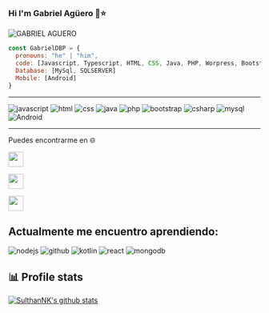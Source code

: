 ### Hi I'm Gabriel Agüero 👋⭐️

![GABRIEL AGUERO](https://user-images.githubusercontent.com/32781895/123563492-51ef5f00-d78b-11eb-9353-c44c0cfed6d8.gif)

``` JavasCript
const GabrielDBP = {
  pronouns: "he" | "him",
  code: [Javascript, Typescript, HTML, CSS, Java, PHP, Worpress, Bootstrap ,CSharp]
  Database: [MySql, SQLSERVER]
  Mobile: [Android]
}
```
---

![javascript](https://user-images.githubusercontent.com/32781895/123571442-95a09380-d7a0-11eb-9994-9314db16478d.png)
![html](https://user-images.githubusercontent.com/32781895/123571449-96d1c080-d7a0-11eb-8993-00523f904136.png)
![css](https://user-images.githubusercontent.com/32781895/123571444-96392a00-d7a0-11eb-9ca1-abba527fd6ed.png)
![java](https://user-images.githubusercontent.com/32781895/123571577-e617f100-d7a0-11eb-8613-969d87d3a620.png)
![php](https://user-images.githubusercontent.com/32781895/123571440-9507fd00-d7a0-11eb-8697-9d723bf975e7.png)
![bootstrap](https://user-images.githubusercontent.com/32781895/123571437-946f6680-d7a0-11eb-9c78-004c0ef93124.png)
![csharp](https://user-images.githubusercontent.com/32781895/123571447-96392a00-d7a0-11eb-9aa3-b72a48c8da44.png)
![mysql](https://user-images.githubusercontent.com/32781895/123571441-95a09380-d7a0-11eb-9966-e404b0d85e67.png)
![Android](https://user-images.githubusercontent.com/32781895/123571445-96392a00-d7a0-11eb-8297-1fd7d6726b3a.png)

---

Puedes encontrarme en 🌐

<a href="https://www.facebook.com/Gabyinformatica" alt="Facebook"><img src="https://user-images.githubusercontent.com/32781895/123566907-47d35d80-d797-11eb-837a-5ce2f2ff60f0.png" height="30" width="30"></a> 

<a href="https://twitter.com/gabrielhaguero" alt="Twitter"><img src="https://user-images.githubusercontent.com/32781895/123566924-5752a680-d797-11eb-9726-10fa02b0ba30.png" height="30" width="30"></a> 

<a href="https://www.instagram.com/gabyhaguero/" alt="Instagram"><img src="https://user-images.githubusercontent.com/32781895/123567082-c0d2b500-d797-11eb-99cd-0eebf7f4fb11.png" height="30" width="30"></a>

## Actualmente me encuentro aprendiendo: 

![nodejs](https://user-images.githubusercontent.com/32781895/123568925-bd412d00-d79b-11eb-8f8d-a9aeb426d787.png)
![github](https://user-images.githubusercontent.com/32781895/123568854-9125ac00-d79b-11eb-9056-304e00c5dca5.png)
![kotlin](https://user-images.githubusercontent.com/32781895/123569108-17da8900-d79c-11eb-9daf-df1388795088.png)
![react](https://user-images.githubusercontent.com/32781895/123569115-1a3ce300-d79c-11eb-9300-957005901819.png)
![mongodb](https://user-images.githubusercontent.com/32781895/123571679-1f506100-d7a1-11eb-82a3-6de2f79609ed.png)

<!--
**GabrielDBP/GabrielDBP** is a ✨ _special_ ✨ repository because its `README.md` (this file) appears on your GitHub profile.


Here are some ideas to get you started:

- 🔭 I’m currently working on  un Proyecto de Android
- 🌱 I’m currently learning ...
- 👯 I’m looking to collaborate on ...
- 🤔 I’m looking for help with ...
- 💬 Ask me about ...
- 📫 How to reach me: ...
- 😄 Pronouns: ...
- ⚡ Fun fact: ...
-->

## 📊 Profile stats

[![SulthanNK's github stats](https://github-readme-stats.vercel.app/api?username=SulthanNK&show_icons=true&title_color=fff&icon_color=79ff97&text_color=9f9f9f&bg_color=151515)](https://github.com/SulthanNK/github-readme-stats)
